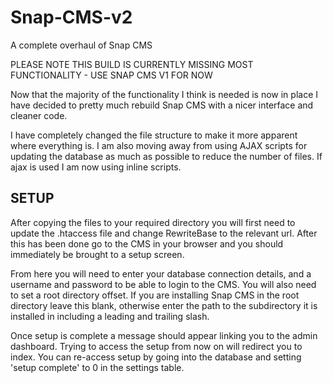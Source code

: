 # Snap-CMS-v2
A complete overhaul of Snap CMS

PLEASE NOTE THIS BUILD IS CURRENTLY MISSING MOST FUNCTIONALITY - USE SNAP CMS V1 FOR NOW

Now that the majority of the functionality I think is needed is now in place I have decided to pretty much rebuild Snap CMS with a nicer interface and cleaner code.

I have completely changed the file structure to make it more apparent where everything is. I am also moving away from using AJAX scripts for updating the database as much as possible to reduce the number of files. If ajax is used I am now using inline scripts.

## SETUP

After copying the files to your required directory you will first need to update the .htaccess file and change RewriteBase to the relevant url. After this has been done go to the CMS in your browser and you should immediately be brought to a setup screen.

From here you will need to enter your database connection details, and a username and password to be able to login to the CMS. You will also need to set a root directory offset. If you are installing Snap CMS in the root directory leave this blank, otherwise enter the path to the subdirectory it is installed in including a leading and trailing slash.

Once setup is complete a message should appear linking you to the admin dashboard. Trying to access the setup from now on will redirect you to index. You can re-access setup by going into the database and setting 'setup complete' to 0 in the settings table.